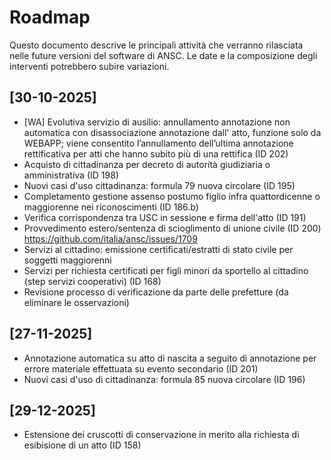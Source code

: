 # Roadmap

Questo documento descrive le principali attività che verranno rilasciata nelle future versioni del software di ANSC.
Le date e la composizione degli interventi potrebbero subire variazioni.

## [30-10-2025]

- [WA] Evolutiva servizio di ausilio: annullamento annotazione non automatica con disassociazione annotazione dall' atto, funzione solo da WEBAPP; viene consentito l’annullamento dell’ultima annotazione rettificativa per atti che hanno subito più di una rettifica (ID 202)
- Acquisto di cittadinanza per decreto di autorità giudiziaria o amministrativa (ID 198)
- Nuovi casi d'uso cittadinanza: formula 79 nuova circolare (ID 195)
- Completamento gestione assenso postumo figlio infra quattordicenne o maggiorenne nei riconoscimenti (ID 186.b)
- Verifica corrispondenza tra USC in sessione e firma dell'atto (ID 191)
- Provvedimento estero/sentenza di scioglimento di unione civile (ID 200) <https://github.com/italia/ansc/issues/1709>
- Servizi al cittadino: emissione certificati/estratti di stato civile per soggetti maggiorenni
- Servizi per richiesta certificati per figli minori da sportello al cittadino (step servizi cooperativi) (ID 168)
- Revisione processo di verificazione da parte delle prefetture (da eliminare le osservazioni)


## [27-11-2025]
- Annotazione automatica su atto di nascita a seguito di annotazione per errore materiale effettuata su evento secondario (ID 201)
- Nuovi casi d'uso di cittadinanza: formula 85 nuova circolare (ID 196)

## [29-12-2025]
- Estensione dei cruscotti di conservazione in merito alla richiesta di esibisione di un atto (ID 158)
